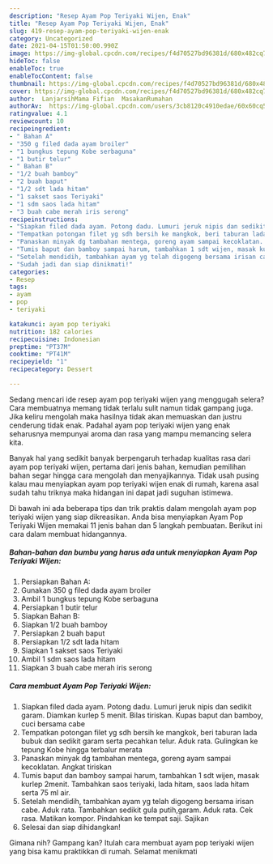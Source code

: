 ```yaml
---
description: "Resep Ayam Pop Teriyaki Wijen, Enak"
title: "Resep Ayam Pop Teriyaki Wijen, Enak"
slug: 419-resep-ayam-pop-teriyaki-wijen-enak
category: Uncategorized
date: 2021-04-15T01:50:00.990Z
image: https://img-global.cpcdn.com/recipes/f4d70527bd96381d/680x482cq70/ayam-pop-teriyaki-wijen-foto-resep-utama.jpg
hideToc: false
enableToc: true
enableTocContent: false
thumbnail: https://img-global.cpcdn.com/recipes/f4d70527bd96381d/680x482cq70/ayam-pop-teriyaki-wijen-foto-resep-utama.jpg
cover: https://img-global.cpcdn.com/recipes/f4d70527bd96381d/680x482cq70/ayam-pop-teriyaki-wijen-foto-resep-utama.jpg
author:  LanjarsihMama Fifian  MasakanRumahan
authorAv:  https://img-global.cpcdn.com/users/3cb8120c4910edae/60x60cq50/avatar.jpg
ratingvalue: 4.1
reviewcount: 10
recipeingredient:
- " Bahan A"
- "350 g filed dada ayam broiler"
- "1 bungkus tepung Kobe serbaguna"
- "1 butir telur"
- " Bahan B"
- "1/2 buah bamboy"
- "2 buah baput"
- "1/2 sdt lada hitam"
- "1 sakset saos Teriyaki"
- "1 sdm saos lada hitam"
- "3 buah cabe merah iris serong"
recipeinstructions:
- "Siapkan filed dada ayam. Potong dadu. Lumuri jeruk nipis dan sedikit garam. Diamkan kurlep 5 menit. Bilas tiriskan. Kupas baput dan bamboy, cuci bersama cabe"
- "Tempatkan potongan filet yg sdh bersih ke mangkok, beri taburan lada bubuk dan sedikit garam serta pecahkan telur. Aduk rata. Gulingkan ke tepung Kobe hingga terbalur merata"
- "Panaskan minyak dg tambahan mentega, goreng ayam sampai kecoklatan. Angkat tiriskan"
- "Tumis baput dan bamboy sampai harum, tambahkan 1 sdt wijen, masak kurlep 2menit. Tambahkan saos teriyaki, lada hitam, saos lada hitam serta 75 ml air."
- "Setelah mendidih, tambahkan ayam yg telah digogeng bersama irisan cabe. Aduk rata. Tambahkan sedikit gula putih,garam. Aduk rata. Cek rasa. Matikan kompor. Pindahkan ke tempat saji. Sajikan"
- "Sudah jadi dan siap dinikmati!"
categories:
- Resep
tags:
- ayam
- pop
- teriyaki

katakunci: ayam pop teriyaki 
nutrition: 182 calories
recipecuisine: Indonesian
preptime: "PT37M"
cooktime: "PT41M"
recipeyield: "1"
recipecategory: Dessert

---
```



Sedang mencari ide resep ayam pop teriyaki wijen yang menggugah selera? Cara membuatnya memang tidak terlalu sulit namun tidak gampang juga. Jika keliru mengolah maka hasilnya tidak akan memuaskan dan justru cenderung tidak enak. Padahal ayam pop teriyaki wijen yang enak seharusnya mempunyai aroma dan rasa yang mampu memancing selera kita.




Banyak hal yang sedikit banyak berpengaruh terhadap kualitas rasa dari ayam pop teriyaki wijen, pertama dari jenis bahan, kemudian pemilihan bahan segar hingga cara mengolah dan menyajikannya. Tidak usah pusing kalau mau menyiapkan ayam pop teriyaki wijen enak di rumah, karena asal sudah tahu triknya maka hidangan ini dapat jadi suguhan istimewa.


Di bawah ini ada beberapa tips dan trik praktis dalam mengolah ayam pop teriyaki wijen yang siap dikreasikan. Anda bisa menyiapkan Ayam Pop Teriyaki Wijen memakai 11 jenis bahan dan 5 langkah pembuatan. Berikut ini cara dalam membuat hidangannya.

<!--inarticleads1-->

##### Bahan-bahan dan bumbu yang harus ada untuk menyiapkan Ayam Pop Teriyaki Wijen:

1. Persiapkan  Bahan A:
1. Gunakan 350 g filed dada ayam broiler
1. Ambil 1 bungkus tepung Kobe serbaguna
1. Persiapkan 1 butir telur
1. Siapkan  Bahan B:
1. Siapkan 1/2 buah bamboy
1. Persiapkan 2 buah baput
1. Persiapkan 1/2 sdt lada hitam
1. Siapkan 1 sakset saos Teriyaki
1. Ambil 1 sdm saos lada hitam
1. Siapkan 3 buah cabe merah iris serong




<!--inarticleads2-->

##### Cara membuat Ayam Pop Teriyaki Wijen:

1. Siapkan filed dada ayam. Potong dadu. Lumuri jeruk nipis dan sedikit garam. Diamkan kurlep 5 menit. Bilas tiriskan. Kupas baput dan bamboy, cuci bersama cabe
1. Tempatkan potongan filet yg sdh bersih ke mangkok, beri taburan lada bubuk dan sedikit garam serta pecahkan telur. Aduk rata. Gulingkan ke tepung Kobe hingga terbalur merata
1. Panaskan minyak dg tambahan mentega, goreng ayam sampai kecoklatan. Angkat tiriskan
1. Tumis baput dan bamboy sampai harum, tambahkan 1 sdt wijen, masak kurlep 2menit. Tambahkan saos teriyaki, lada hitam, saos lada hitam serta 75 ml air.
1. Setelah mendidih, tambahkan ayam yg telah digogeng bersama irisan cabe. Aduk rata. Tambahkan sedikit gula putih,garam. Aduk rata. Cek rasa. Matikan kompor. Pindahkan ke tempat saji. Sajikan
1. Selesai dan siap dihidangkan!



Gimana nih? Gampang kan? Itulah cara membuat ayam pop teriyaki wijen yang bisa kamu praktikkan di rumah. Selamat menikmati
